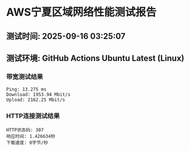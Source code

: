 # AWS宁夏区域网络性能测试报告
## 测试时间: 2025-09-16 03:25:07
## 测试环境: GitHub Actions Ubuntu Latest (Linux)

### 带宽测试结果
```
Ping: 13.275 ms
Download: 1953.94 Mbit/s
Upload: 2162.25 Mbit/s
```

### HTTP连接测试结果
```
HTTP状态码: 307
响应时间: 1.426634秒
下载速度: 0字节/秒
```


